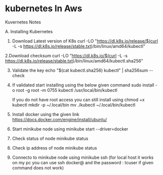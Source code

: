 # kubernetes In Aws
Kuvernetes Notes

A. Installing Kubernetes

 1. Download Latest version of K8s
     curl -LO "https://dl.k8s.io/release/$(curl -L -s https://dl.k8s.io/release/stable.txt)/bin/linux/amd64/kubectl"
     
 2.Download checksum 
     curl -LO "https://dl.k8s.io/$(curl -L -s https://dl.k8s.io/release/stable.txt)/bin/linux/amd64/kubectl.sha256"
     
 3. Validate the key
     echo "$(cat kubectl.sha256)  kubectl" | sha256sum --check
     
 4. If validated start installing using the below given command
     sudo install -o root -g root -m 0755 kubectl /usr/local/bin/kubectl
     
    If you do not have root access you can still install using
     chmod +x kubectl
     mkdir -p ~/.local/bin
    mv ./kubectl ~/.local/bin/kubectl
    
     
5. Install docker using the given link
      https://docs.docker.com/engine/install/ubuntu/
     
     
6. Start minikube node using
    minikube start --driver=docker
   
7. Check status of node
    minikube status 
      
8. Check ip address of node
   minikube status
   
9. Connecto to minikube node using
    minikube ssh (for local host it works on my pc you can use ssh docker@<ip> and the password : tcuser if given command does not work)
 
